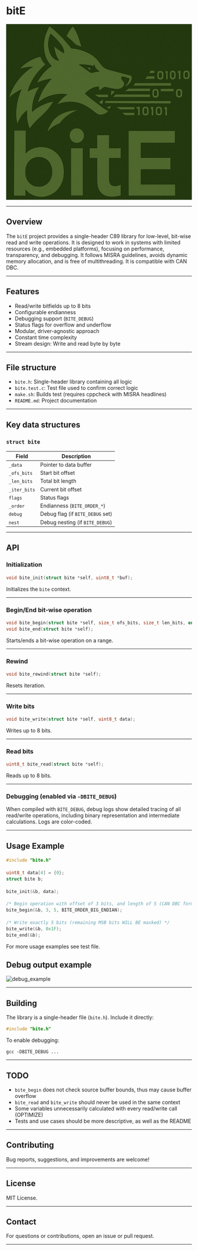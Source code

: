 
# bitE

![Logo](logo.jpg)

---

## Overview

The `bitE` project provides a single-header C89 library for low-level, bit-wise read and write operations. It is designed to work in systems with limited resources (e.g., embedded platforms), focusing on performance, transparency, and debugging. It follows MISRA guidelines, avoids dynamic memory allocation, and is free of multithreading. It is compatible with CAN DBC.

---

## Features

- Read/write bitfields up to 8 bits
- Configurable endianness
- Debugging support (`BITE_DEBUG`)
- Status flags for overflow and underflow
- Modular, driver-agnostic approach
- Constant time complexity
- Stream design: Write and read byte by byte

---

## File structure

- `bite.h`: Single-header library containing all logic
- `bite.test.c`: Test file used to confirm correct logic
- `make.sh`: Builds test (requires cppcheck with MISRA headlines)
- `README.md`: Project documentation

---

## Key data structures

### `struct bite`

| Field        | Description                       |
|--------------|-----------------------------------|
| `_data`      | Pointer to data buffer           |
| `_ofs_bits`  | Start bit offset                 |
| `_len_bits`  | Total bit length                 |
| `_iter_bits` | Current bit offset               |
| `flags`      | Status flags                     |
| `_order`     | Endianness (`BITE_ORDER_*`)      |
| `debug`      | Debug flag (if `BITE_DEBUG` set) |
| `nest`       | Debug nesting (if `BITE_DEBUG`)  |

---

## API

### Initialization

```c
void bite_init(struct bite *self, uint8_t *buf);
````

Initializes the `bite` context.

---

### Begin/End bit-wise operation

```c
void bite_begin(struct bite *self, size_t ofs_bits, size_t len_bits, enum bite_order order);
void bite_end(struct bite *self);
```

Starts/ends a bit-wise operation on a range.

---

### Rewind

```c
void bite_rewind(struct bite *self);
```

Resets iteration.

---

### Write bits

```c
void bite_write(struct bite *self, uint8_t data);
```

Writes up to 8 bits.

---

### Read bits

```c
uint8_t bite_read(struct bite *self);
```

Reads up to 8 bits.

---

### Debugging (enabled via `-DBITE_DEBUG`)

When compiled with `BITE_DEBUG`, debug logs show detailed tracing of all read/write operations, including binary representation and intermediate calculations. Logs are color-coded.

---

## Usage Example

```c
#include "bite.h"

uint8_t data[4] = {0};
struct bite b;

bite_init(&b, data);

/* Begin operation with offset of 3 bits, and length of 5 (CAN DBC format) */
bite_begin(&b, 3, 5, BITE_ORDER_BIG_ENDIAN);

/* Write exactly 5 bits (remaining MSB bits WILL BE masked) */
bite_write(&b, 0x1F);
bite_end(&b);
```

For more usage examples see test file.

## Debug output example
![debug_example](https://github.com/user-attachments/assets/1dd32127-5c01-4d2c-91ca-500467c5884f)

---

## Building

The library is a single-header file (`bite.h`). Include it directly:

```c
#include "bite.h"
```

To enable debugging:

```
gcc -DBITE_DEBUG ...
```

---

## TODO

- `bite_begin` does not check source buffer bounds, thus may cause buffer overflow
- `bite_read` and `bite_write` should never be used in the same context
- Some variables unnecessarily calculated with every read/write call (OPTIMIZE)
- Tests and use cases should be more descriptive, as well as the README

---

## Contributing

Bug reports, suggestions, and improvements are welcome!

---

## License

MIT License.

---

## Contact

For questions or contributions, open an issue or pull request.

---
